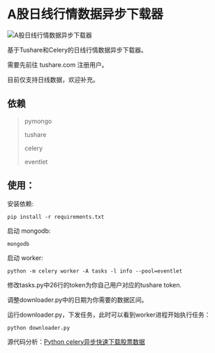 # A股日线行情数据异步下载器

![A股日线行情数据异步下载器](https://pythondict.com/350f1584-5762-4169-adb5-86b6f148aabd)

基于Tushare和Celery的日线行情数据异步下载器。

需要先前往 tushare.com 注册用户。

目前仅支持日线数据，欢迎补充。

## 依赖

> pymongo
>
> tushare
>
> celery
>
> eventlet
>

## 使用：

安装依赖:

```
pip install -r requirements.txt
```

启动 mongodb:

```
mongodb
```

启动 worker:

```
python -m celery worker -A tasks -l info --pool=eventlet
```

修改tasks.py中26行的token为你自己用户对应的tushare token.

调整downloader.py中的日期为你需要的数据区间。

运行downloader.py，下发任务，此时可以看到worker进程开始执行任务：

```
python downloader.py
```

源代码分析：[Python celery异步快速下载股票数据](https://pythondict.com/python-data-analyze/python-celery-stock-download/)
